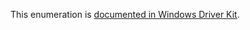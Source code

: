 This enumeration is [documented in Windows Driver Kit](https://learn.microsoft.com/en-us/windows-hardware/drivers/ddi/ntddk/ne-ntddk-_state_location_type).
